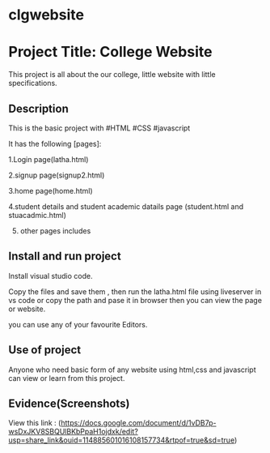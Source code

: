 # clgwebsite

# Project Title: College Website

This project is all about the our college, little website with little specifications.

## Description
This is the basic project with
#HTML 
#CSS
#javascript

It has the following [pages]:

1.Login page(latha.html)

2.signup page(signup2.html)

3.home page(home.html)

4.student details and student academic datails page
(student.html and stuacadmic.html)

5. other pages includes
## Install and run project

Install visual studio code.

Copy the files and save them ,
then run the latha.html file using liveserver in vs code 
or copy the path and pase it in browser then you can view the page or website.

you can use any of your favourite Editors.
## Use of project

Anyone who need basic form of any website using html,css and javascript can view or learn from this project.
## Evidence(Screenshots)

View this link :
(https://docs.google.com/document/d/1vDB7p-wsDxJKV8SBQUlBKbPpaH1ojdxk/edit?usp=share_link&ouid=114885601016108157734&rtpof=true&sd=true)
